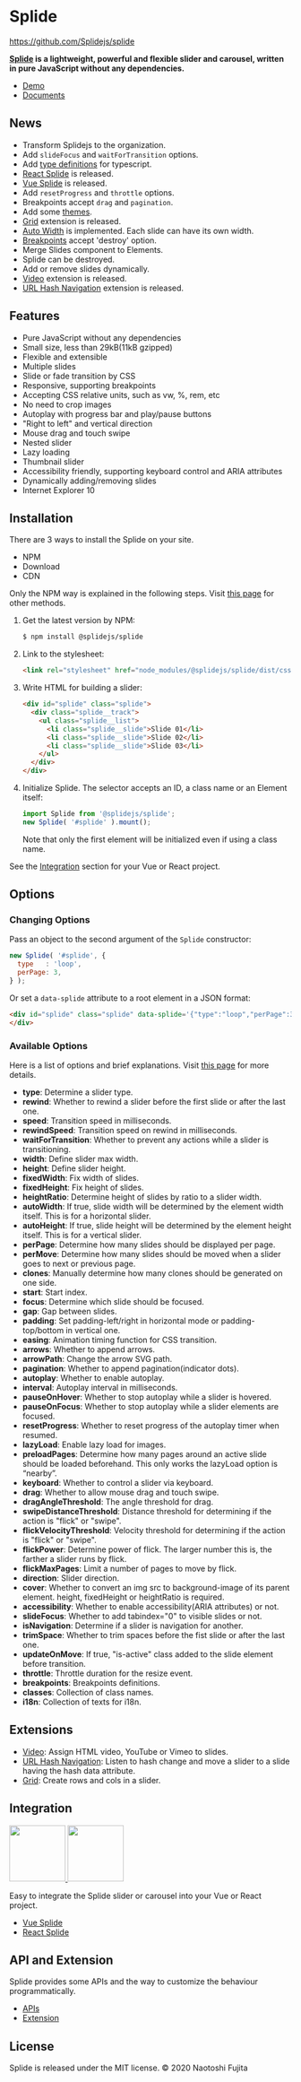 # Splide
<https://github.com/Splidejs/splide>
<p align="center">
  <a href="https://splidejs.com/" target="_blank"></a>
</p>

**[Splide](https://splidejs.com/) is a lightweight, powerful and flexible slider and carousel, written in pure JavaScript without any dependencies.**

* [Demo](https://splidejs.com/)
* [Documents](https://splidejs.com/category/users-guide/)

## News
* Transform Splidejs to the organization.
* Add `slideFocus` and `waitForTransition` options.
* Add [type definitions](https://github.com/Splidejs/splide/blob/master/src/js/splide.d.ts) for typescript.
* [React Splide](https://splidejs.com/integration-react-splide/) is released.
* [Vue Splide](https://splidejs.com/integration-vue-splide/) is released.
* Add `resetProgress` and `throttle` options.
* Breakpoints accept `drag` and `pagination`.
* Add some [themes](https://splidejs.com/themes/).
* [Grid](https://splidejs.com/extension-grid/) extension is released.
* [Auto Width](https://splidejs.com/auto-width/) is implemented. Each slide can have its own width.
* [Breakpoints](https://splidejs.com/options/#breakpoints) accept 'destroy' option.
* Merge Slides component to Elements.
* Splide can be destroyed.
* Add or remove slides dynamically.
* [Video](https://splidejs.com/extension-video/) extension is released.
* [URL Hash Navigation](https://splidejs.com/extension-url-hash-navigation/) extension is released.

## Features
* Pure JavaScript without any dependencies
* Small size, less than 29kB(11kB gzipped)
* Flexible and extensible
* Multiple slides
* Slide or fade transition by CSS
* Responsive, supporting breakpoints
* Accepting CSS relative units, such as vw, %, rem, etc
* No need to crop images
* Autoplay with progress bar and play/pause buttons
* "Right to left" and vertical direction
* Mouse drag and touch swipe
* Nested slider
* Lazy loading
* Thumbnail slider
* Accessibility friendly, supporting keyboard control and ARIA attributes
* Dynamically adding/removing slides
* Internet Explorer 10

## Installation
There are 3 ways to install the Splide on your site.
* NPM
* Download
* CDN

Only the NPM way is explained in the following steps. Visit [this page](https://splidejs.com/getting-started/) for other methods.

1. Get the latest version by NPM:
    ```bash
    $ npm install @splidejs/splide
    ```
1. Link to the stylesheet:
    ```html
    <link rel="stylesheet" href="node_modules/@splidejs/splide/dist/css/splide.min.css">
    ```
1. Write HTML for building a slider:
    ```html
    <div id="splide" class="splide">
      <div class="splide__track">
        <ul class="splide__list">
          <li class="splide__slide">Slide 01</li>
          <li class="splide__slide">Slide 02</li>
          <li class="splide__slide">Slide 03</li>
        </ul>
      </div>
    </div>
    ```
1. Initialize Splide. The selector accepts an ID, a class name or an Element itself:
    ```javascript
    import Splide from '@splidejs/splide';
    new Splide( '#splide' ).mount();
    ```
    Note that only the first element will be initialized even if using a class name.

See the [Integration](#integration) section for your Vue or React project.

## Options
### Changing Options
Pass an object to the second argument of the `Splide` constructor:
```javascript
new Splide( '#splide', {
  type   : 'loop',
  perPage: 3,
} );
```
Or set a `data-splide` attribute to a root element in a JSON format:
```html
<div id="splide" class="splide" data-splide='{"type":"loop","perPage":3}'>
</div>
```
### Available Options
Here is a list of options and brief explanations. Visit [this page](https://splidejs.com/options/) for more details.

* **type**: Determine a slider type.
* **rewind**: Whether to rewind a slider before the first slide or after the last one.
* **speed**: Transition speed in milliseconds.
* **rewindSpeed**: Transition speed on rewind in milliseconds.
* **waitForTransition**: Whether to prevent any actions while a slider is transitioning.
* **width**: Define slider max width.
* **height**: Define slider height.
* **fixedWidth**: Fix width of slides.
* **fixedHeight**: Fix height of slides.
* **heightRatio**: Determine height of slides by ratio to a slider width.
* **autoWidth**: If true, slide width will be determined by the element width itself. This is for a horizontal slider.
* **autoHeight**: If true, slide height will be determined by the element height itself. This is for a vertical slider.
* **perPage**: Determine how many slides should be displayed per page.
* **perMove**: Determine how many slides should be moved when a slider goes to next or previous page.
* **clones**: Manually determine how many clones should be generated on one side.
* **start**: Start index.
* **focus**: Determine which slide should be focused.
* **gap**: Gap between slides.
* **padding**: Set padding-left/right in horizontal mode or padding-top/bottom in vertical one.
* **easing**: Animation timing function for CSS transition.
* **arrows**: Whether to append arrows.
* **arrowPath**: Change the arrow SVG path.
* **pagination**: Whether to append pagination(indicator dots).
* **autoplay**: Whether to enable autoplay.
* **interval**: Autoplay interval in milliseconds.
* **pauseOnHover**: Whether to stop autoplay while a slider is hovered.
* **pauseOnFocus**: Whether to stop autoplay while a slider elements are focused.
* **resetProgress**: Whether to reset progress of the autoplay timer when resumed.
* **lazyLoad**: Enable lazy load for images.
* **preloadPages**: Determine how many pages around an active slide should be loaded beforehand. This only works the lazyLoad option is “nearby”.
* **keyboard**: Whether to control a slider via keyboard.
* **drag**: Whether to allow mouse drag and touch swipe.
* **dragAngleThreshold**: The angle threshold for drag.
* **swipeDistanceThreshold**: Distance threshold for determining if the action is "flick" or "swipe".
* **flickVelocityThreshold**: Velocity threshold for determining if the action is "flick" or "swipe".
* **flickPower**: Determine power of flick. The larger number this is, the farther a slider runs by flick.
* **flickMaxPages**: Limit a number of pages to move by flick.
* **direction**: Slider direction.
* **cover**: Whether to convert an img src to background-image of its parent element. height, fixedHeight or heightRatio is required.
* **accessibility**: Whether to enable accessibility(ARIA attributes) or not.
* **slideFocus**: Whether to add tabindex="0" to visible slides or not.
* **isNavigation**: Determine if a slider is navigation for another.
* **trimSpace**: Whether to trim spaces before the fist slide or after the last one.
* **updateOnMove**: If true, "is-active" class added to the slide element before transition.
* **throttle**: Throttle duration for the resize event.
* **breakpoints**: Breakpoints definitions.
* **classes**: Collection of class names.
* **i18n**: Collection of texts for i18n.

## Extensions
* [Video](https://splidejs.com/extension-video/): Assign HTML video, YouTube or Vimeo to slides.
* [URL Hash Navigation](https://splidejs.com/extension-url-hash-navigation/): Listen to hash change and move a slider to a slide having the hash data attribute.
* [Grid](https://splidejs.com/extension-grid/): Create rows and cols in a slider.

## Integration
<p>
    <a href="https://vuejs.org/" target="_blank">
        <img width="100px" src="images/vue-logo.png">
    </a>
    <a href="https://reactjs.org/" target="_blank">
        <img width="100px" src="images/react-logo.png">
    </a>
</p>

Easy to integrate the Splide slider or carousel into your Vue or React project.

* [Vue Splide](https://splidejs.com/integration-vue-splide/)
* [React Splide](https://splidejs.com/integration-react-splide/)

## API and Extension
Splide provides some APIs and the way to customize the behaviour programmatically.
* [APIs](https://splidejs.com/apis/)
* [Extension](https://splidejs.com/extension/)

## License
Splide is released under the MIT license.
© 2020 Naotoshi Fujita
